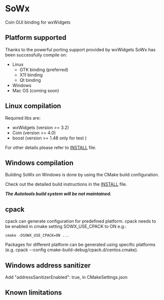 # SoWx
Coin GUI binding for wxWidgets

## Platform supported

Thanks to the powerful porting support provided by wxWidgets SoWx has been successfully compile on:

 - Linux
   - GTK binding (preferred)
   - X11 binding
   - Qt binding
 - Windows
 - Mac OS (coming soon)

## Linux compilation

Required libs are:

 - wxWidgets (version >= 3.2)
 - Coin (version >= 4.0)
 - boost (version >= 1.48 only for test )

For other details please refer to [INSTALL](./INSTALL) file.

## Windows compilation

Building SoWx on Windows is done by using the CMake build configuration.

Check out the detailed build instructions in the [INSTALL](./INSTALL) file.

***The Autotools build system will be not maintained.***


## cpack 

cpack can generate configuration for predefined platform.
cpack needs to be enabled in cmake setting SOWX_USE_CPACK to ON
e.g.:

    cmake -DSOWX_USE_CPACK=ON ...

Packages for different platform can be generated using specific platforms 
(e.g. cpack --config cmake-build-debug/cpack.d/centos.cmake).


## Windows address sanitizer
Add 
	"addressSanitizerEnabled": true,
in CMakeSettings.json

## Known limitations

    